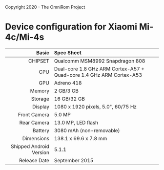 Copyright 2020 - The OmniRom Project

Device configuration for Xiaomi Mi-4c/Mi-4s
===

Basic | Spec Sheet
---:|:---
CHIPSET | Qualcomm MSM8992 Snapdragon 808
CPU | Dual-core 1.8 GHz ARM Cortex-A57 + Quad-core 1.4 GHz ARM Cortex-A53
GPU | Adreno 418
Memory | 2 GB/3 GB
Storage | 16 GB/32 GB
Display | 1080 x 1920 pixels, 5.0", 60/75 Hz
Front Camera | 5.0 MP
Rear Camera | 13.0 MP, LED flash
Battery | 3080 mAh (non-removable)
Dimensions | 138.1 x 69.6 x 7.8 mm
Shipped Android Version | 5.1.1
Release Date | September 2015
